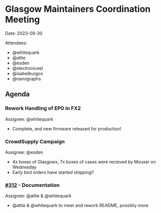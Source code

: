 # Glasgow Maintainers Coordination Meeting

Date: 2023-09-30

Attendees:
- @whitequark
- @attie
- @esden
- @electroniceel
- @isabelburgos
- @nanographs


## Agenda

### Rework Handling of EP0 in FX2

Assignee: @whitequark

- Complete, and new firmware released for production!


### CrowdSupply Campaign

Assignee: @esden

- 4x boxes of Glasgowx, 7x boxes of cases were recieved by Mouser on Wednesday
- Early bird orders have started shipping!!


### [#312](https://github.com/GlasgowEmbedded/glasgow/issues/312) - Documentation

Assignee: @attie & @whitequark

- @attie & @whitequark to meet and rework README, possibly more
